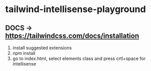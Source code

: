 # tailwind-intellisense-playground

## DOCS -> https://tailwindcss.com/docs/installation

1. install suggested extensions
2. npm install
3. go to index.html, select elements class and press crtl+space for intellisense
